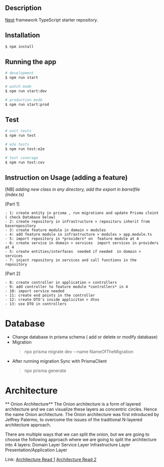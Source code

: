 

## Description

[Nest](https://github.com/nestjs/nest) framework TypeScript starter repository.

## Installation

```bash
$ npm install
```

## Running the app

```bash
# development
$ npm run start

# watch mode
$ npm run start:dev

# production mode
$ npm run start:prod
```

## Test

```bash
# unit tests
$ npm run test

# e2e tests
$ npm run test:e2e

# test coverage
$ npm run test:cov
```

## Instruction on Usage (adding a feature)
 [NB] *adding new class in any directory, add the export in barrelfile (index.ts)*

  [Part 1]
  
    - 1: create entity in prisma , run migrations and update Prisma cleint ( check Database below)
    - 2: create repository in infrastructure > repositoru inherit from baserepository
    - 3: create feature module in domain > modules
    - 4: add feature module in infrastructure > modules > app.module.ts 
    - 5: import repository in *providers* on  feature module at 4 
    - 6: create service in domain > services  import services in providers at 4
    - 5: create entities/interfaces  needed if needed  in domain > services
    - 7: inject repository in services and call functions in the repository

  [Part 2]

    - 8: create controller in application > controllers
    - 9: add controller to feature module *controllers* in 4
    - 10: import service needed
    - 11: create end points in the controller 
    - 12: create DTO's inside appliciton > dtos
    - 13: use DTO in controllers



# Database
 - Change database in prisma schema ( add or delete or modify database)
 - Migration 
   > npx prisma migrate dev --name NameOfTheMigration
 - After running migration Sync with PrismaClient
   > npx  prisma generate

# Architecture
** Onion Architecture**
The Onion architecture is a form of layered architecture and we can visualize these layers as concentric circles. Hence the name Onion architecture. The Onion architecture was first introduced by Jeffrey Palermo, to overcome the issues of the traditional N-layered architecture approach.

There are multiple ways that we can split the onion, but we are going to choose the following approach where we are going to split the architecture into 4 layers:
      Domain Layer
      Service Layer
      Infrastructure Layer
      Presentation/Application Layer

Link:
  [Architecture Read 1](https://code-maze.com/onion-architecture-in-aspnetcore/ )
  [Architecture Read 2](  https://www.linkedin.com/pulse/onion-architecture-aka-clean-santosh-poojari/?trk=articles_directory )




